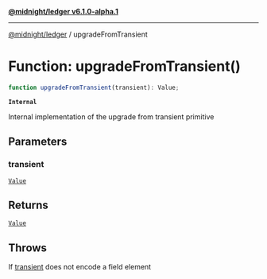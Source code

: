 [**@midnight/ledger v6.1.0-alpha.1**](../README.md)

***

[@midnight/ledger](../globals.md) / upgradeFromTransient

# Function: upgradeFromTransient()

```ts
function upgradeFromTransient(transient): Value;
```

**`Internal`**

Internal implementation of the upgrade from transient primitive

## Parameters

### transient

[`Value`](../type-aliases/Value.md)

## Returns

[`Value`](../type-aliases/Value.md)

## Throws

If [transient](#upgradefromtransient) does not encode a field element
